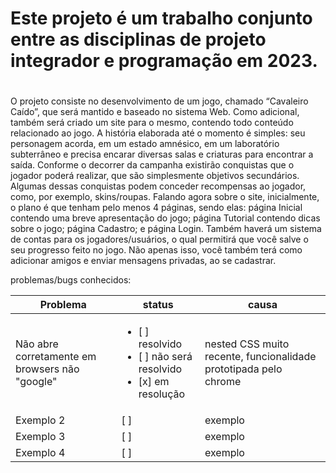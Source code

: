 # Este projeto é um trabalho conjunto entre as disciplinas de projeto integrador e programação em 2023. <h1>
O projeto consiste no desenvolvimento de um jogo, chamado “Cavaleiro Caído”, que será mantido e baseado no sistema Web. Como adicional, também será criado um site para o mesmo, contendo todo conteúdo relacionado ao jogo.
A história elaborada até o momento é simples: seu personagem acorda, em um estado amnésico, em um laboratório subterrâneo e precisa encarar diversas salas e criaturas para encontrar a saída.
Conforme o decorrer da campanha  existirão conquistas que o jogador poderá realizar, que são simplesmente objetivos secundários. Algumas dessas conquistas podem conceder recompensas ao jogador, como, por exemplo, skins/roupas.
Falando agora sobre o site, inicialmente, o plano é que tenham pelo menos 4 páginas, sendo elas: página Inicial contendo uma breve apresentação do jogo; página Tutorial contendo dicas sobre o jogo; página Cadastro; e página Login. Também haverá um sistema de contas para os jogadores/usuários, o qual permitirá que você salve o seu progresso feito no jogo. Não apenas isso, você também terá como adicionar amigos e enviar mensagens privadas, ao se cadastrar. 
  

problemas/bugs conhecidos:
  
  
  Problema  | status  | causa
----------- | ------------- | -----------
Não abre corretamente em browsers não "google"   |<ul><li>[ ] resolvido</li><li>[ ] não será resolvido</li><li>[x] em resolução</li>    | nested CSS muito recente, funcionalidade prototipada pelo chrome
Exemplo 2   | [ ]       | exemplo
Exemplo 3   | [ ]       | exemplo
Exemplo 4   | [ ]       | exemplo
  

